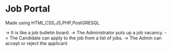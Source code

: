 # Job Portal

Made using HTML,CSS,JS,PHP,PostGRESQL

-> It is like a job bulletin board. 
-> The Administrator puts up a job vacancy.
-> The Candidate can apply to the job from a list of jobs.
-> The Admin can accept or reject the applicant 
